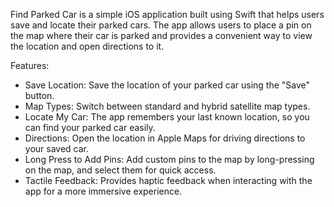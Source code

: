Find Parked Car is a simple iOS application built using Swift that helps users save and locate their parked cars. The app allows users to place a pin on the map where their car is parked and provides a convenient way to view the location and open directions to it.

Features:
- Save Location: Save the location of your parked car using the "Save" button.
- Map Types: Switch between standard and hybrid satellite map types.
- Locate My Car: The app remembers your last known location, so you can find your parked car easily.
- Directions: Open the location in Apple Maps for driving directions to your saved car.
- Long Press to Add Pins: Add custom pins to the map by long-pressing on the map, and select them for quick access.
- Tactile Feedback: Provides haptic feedback when interacting with the app for a more immersive experience.
